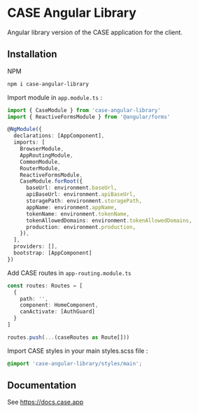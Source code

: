 # CASE Angular Library

Angular library version of the CASE application for the client.

## Installation

NPM

```bash
npm i case-angular-library
```

Import module in `app.module.ts` :

```typescript
import { CaseModule } from 'case-angular-library'
import { ReactiveFormsModule } from '@angular/forms'

@NgModule({
  declarations: [AppComponent],
  imports: [
    BrowserModule,
    AppRoutingModule,
    CommonModule,
    RouterModule,
    ReactiveFormsModule,
    CaseModule.forRoot({
      baseUrl: environment.baseUrl,
      apiBaseUrl: environment.apiBaseUrl,
      storagePath: environment.storagePath,
      appName: environment.appName,
      tokenName: environment.tokenName,
      tokenAllowedDomains: environment.tokenAllowedDomains,
      production: environment.production,
    }),
  ],
  providers: [],
  bootstrap: [AppComponent]
})
```

Add CASE routes in `app-routing.module.ts`

```typescript
const routes: Routes = [
  {
    path: '',
    component: HomeComponent,
    canActivate: [AuthGuard]
  }
]

routes.push(...(caseRoutes as Route[]))
```

Import CASE styles in your main styles.scss file :

```scss
@import 'case-angular-library/styles/main';
```

## Documentation

See https://docs.case.app
